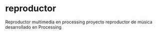 # reproductor
Reproductor multimedia en processing
proyecto reproductor de música desarrollado en Processing
